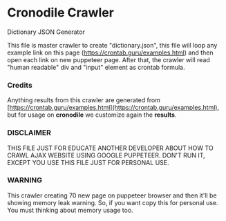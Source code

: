# Cronodile Crawler

Dictionary JSON Generator

This file is master crawler to create "dictionary.json", this file will loop any example link on this page (https://crontab.guru/examples.html) and then open each link on new puppeteer page. After that, the crawler will read "human readable" div and "input" element as crontab formula.

### Credits

Anything results from this crawler are generated from [https://crontab.guru/examples.html](https://crontab.guru/examples.html), but for usage on **cronodile** we customize again the **results**.

### DISCLAIMER 

THIS FILE JUST FOR EDUCATE ANOTHER DEVELOPER ABOUT HOW TO CRAWL AJAX WEBSITE USING GOOGLE PUPPETEER. DON'T RUN IT, EXCEPT YOU USE THIS FILE JUST FOR PERSONAL USE.

### WARNING 

This crawler creating 70 new page on puppeteer browser and then it'll be showing memory leak warning. So, if you want copy this for personal use. You must thinking about memory usage too.
